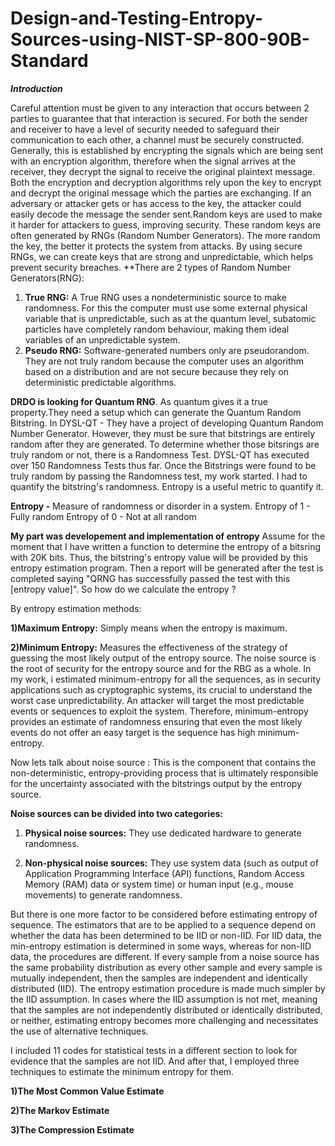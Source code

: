 # Design-and-Testing-Entropy-Sources-using-NIST-SP-800-90B-Standard
***Introduction***

Careful attention must be given to any interaction that occurs between 2 parties to guarantee that that interaction is secured. For both the sender and receiver to have a level of security needed to safeguard their communication to each other, a channel must be securely constructed. Generally, this is established by encrypting the signals which are being sent with an encryption algorithm, therefore when the signal arrives at the receiver, they decrypt the signal to receive the original plaintext message. Both the encryption and decryption algorithms rely upon the key to encrypt and decrypt the original message which the parties are exchanging. 
If an adversary or attacker gets or has access to the key, the attacker could easily decode the message the sender sent.Random keys are used to make it harder for attackers to guess, improving security. These random keys are often generated by RNGs (Random Number Generators). The more random the key, the better it protects the system from attacks. By using secure RNGs, we can create keys that are strong and unpredictable, which helps prevent security breaches.
**There are 2 types of Random Number Generators(RNG):
 1) **True RNG:** A True RNG uses a nondeterministic source to make randomness.
For this the computer must use some external physical variable that is unpredictable, such as at the quantum level, subatomic particles have completely random behaviour, making them ideal variables of an unpredictable system.
 2) **Pseudo RNG:** Software-generated numbers only are pseudorandom. They are not truly random because the computer uses an algorithm based on a distribution and are not secure because they rely on deterministic  predictable algorithms.
    
**DRDO is looking for Quantum RNG**. As quantum gives it a true property.They need a setup which can generate the Quantum Random Bitstring.
In DYSL-QT - They have a project of developing Quantum Random Number Generator. However, they must be sure that bitstrings are entirely random after they are generated.
To determine whether those bitsrings are truly random or not, there is a Randomness Test. DYSL-QT has executed over 150 Randomness Tests thus far.
Once the Bitstrings were found to be truly random by passing the Randomness test, my work started. I had to quantify the bitstring's randomness. Entropy is a useful metric to quantify it.

**Entropy -** Measure of randomness or disorder in a system.
Entropy of 1 - Fully random
Entropy of 0 -  Not at all random

**My part was developement and implementation of entropy**
Assume for the moment that I have written a function to determine the entropy of a bitsring with 20K bits. Thus, the bitstring's entropy value will be provided by this entropy estimation program.  Then a report will be generated after the test is completed saying "QRNG has successfully passed the test with this [entropy value]".
So how do we calculate the entropy ?

By entropy estimation methods:

**1)Maximum Entropy:**
Simply means when the entropy is maximum.

**2)Minimum Entropy:**
Measures the effectiveness of the strategy of guessing the most likely output of the entropy source.
The noise source is the root of security for the entropy source and for the RBG as a whole.
In my work, i estimated minimum-entropy for all the sequences, as in security applications such as cryptographic systems, its crucial to understand the worst case unpredictability. An attacker will target the most predictable events or sequences to exploit the system. Therefore, minimum-entropy provides an estimate of randomness ensuring that even the most likely events do not offer an easy target is the sequence has high minimum-entropy.

Now lets talk about noise source : This is the component that contains the non-deterministic, entropy-providing process that is ultimately
responsible for the uncertainty associated with the bitstrings output by the entropy source.

**Noise sources can be divided into two categories:**

1) **Physical noise sources:** They use dedicated hardware
to generate randomness.

2) **Non-physical noise sources:** They use system data (such as output of Application Programming Interface (API) functions, Random Access Memory (RAM) data or
system time) or human input (e.g., mouse movements) to generate randomness.

But there is one more factor to be considered before estimating entropy of sequence.
The estimators that are to be applied to a sequence depend on whether the data has been determined to be IID or non-IID. For IID data, the min-entropy estimation is determined in some ways, whereas for non-IID data, the procedures are different.
If every sample from a noise source has the same probability distribution as every other sample and every sample is mutually independent, then the samples are independent and identically distributed (IID). The entropy estimation procedure is made much simpler by the IID assumption. 
In cases where the IID assumption is not met, meaning that the samples are not independently distributed or identically distributed, or neither, estimating entropy becomes more challenging and necessitates the use of alternative techniques.

I included 11 codes for statistical tests in a different section to look for evidence that the samples are not IID.
And after that, I employed three techniques to estimate the minimum entropy for them.

**1)The Most Common Value Estimate**

**2)The Markov Estimate**

**3)The Compression Estimate**


